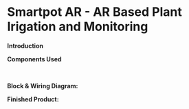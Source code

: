 # Smartpot AR - AR Based Plant Irigation and Monitoring

**Introduction**


**Components Used**


&nbsp;


**Block & Wiring Diagram:**





**Finished Product:**
